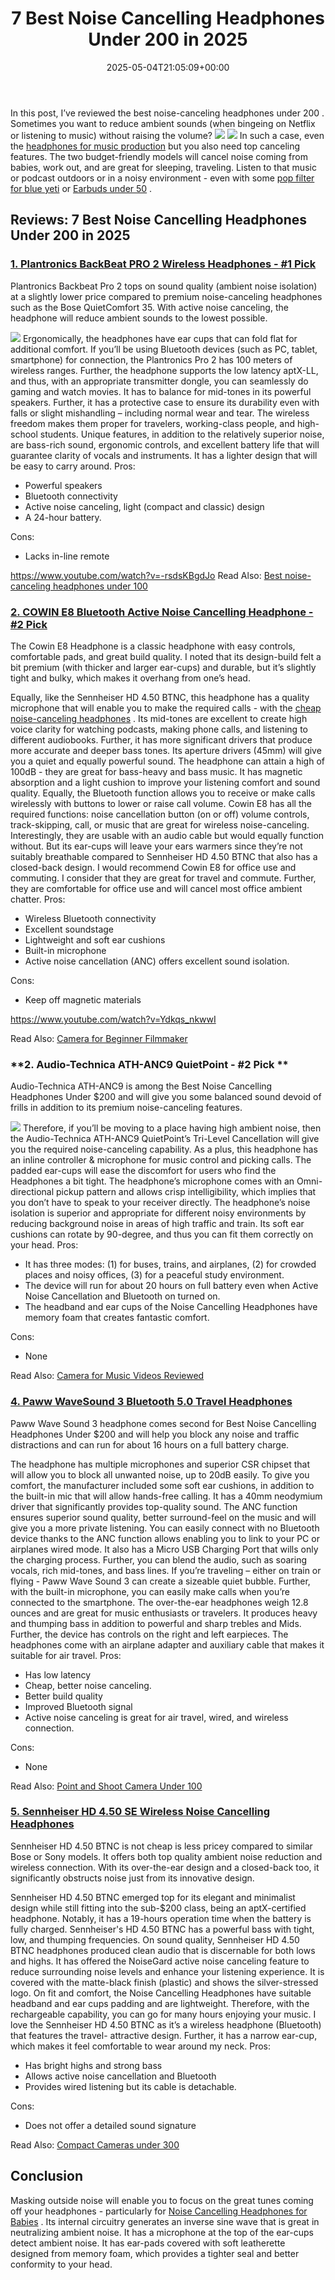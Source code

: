 ﻿---
layout: post
title: 7 Best Noise Cancelling Headphones Under 200 in 2025
date: '2025-05-04T21:05:09+00:00'
categories:
- Headphones
tags: []
slug: /best-noise-cancelling-headphones-under-200/
lastmod: 2025-05-07T12:21:24+03:00
---

In this post, I’ve reviewed the
best noise-canceling headphones under 200
. Sometimes you want to reduce ambient sounds (when bingeing on Netflix or listening to music) without raising the volume?
![](/assets/img/img/)
![](/assets/img/e/ir)
In such a case, even the
[headphones for music production](https://pestpolicy.com/best-headphones-for-music-production/)
but you also need top canceling features.
The two budget-friendly models will cancel noise coming from babies, work out, and are great for sleeping, traveling.
Listen to that music or podcast outdoors or in a noisy environment - even with some
[pop filter for blue yeti](https://pestpolicy.com/best-pop-filter-for-blue-yeti/)
or
[Earbuds under 50](https://pestpolicy.com/best-earbuds-under-50/)
.
## Reviews: 7 Best Noise Cancelling Headphones Under 200 in 2025
### [1. Plantronics BackBeat PRO 2 Wireless Headphones - #1 Pick](https://www.amazon.com/dp/B01MY4P9EZ/?tag=p-policy-20)
Plantronics Backbeat Pro 2 tops on sound quality (ambient noise isolation) at a slightly lower price compared to premium noise-canceling headphones such as the Bose QuietComfort 35.
With active noise canceling, the headphone will reduce ambient sounds to the lowest possible.
[](//www.amazon.com/dp/B01MY4P9EZ/?tag=p-policy-20)

![](/assets/img/e/ir)
Ergonomically, the headphones have ear cups that can fold flat for additional comfort. If you’ll be using Bluetooth devices (such as PC, tablet, smartphone) for connection, the Plantronics Pro 2 has 100 meters of wireless ranges.
Further, the headphone supports the low latency aptX-LL, and thus, with an appropriate transmitter dongle, you can seamlessly do gaming and watch movies.
It has to balance for mid-tones in its powerful speakers. Further, it has a protective case to ensure its durability even with falls or slight mishandling – including normal wear and tear.
The wireless freedom makes them proper for travelers, working-class people, and high-school students. Unique features, in addition to the relatively superior noise, are bass-rich sound, ergonomic controls, and excellent battery life that will guarantee clarity of vocals and instruments. It has a lighter design that will be easy to carry around.
Pros:
- Powerful speakers
- Bluetooth connectivity
- Active noise canceling, light (compact and classic) design
- A 24-hour battery.

Cons:
- Lacks in-line remote

https://www.youtube.com/watch?v=-rsdsKBgdJo
Read Also:
[Best noise-canceling headphones under 100](https://pestpolicy.com/best-noise-cancelling-headphones-under-100/)
### [2. COWIN E8 Bluetooth Active Noise Cancelling Headphone - #2 Pick](https://www.amazon.com/dp/B07C6CC7TJ/?tag=p-policy-20)
The Cowin E8 Headphone is a classic headphone with easy controls, comfortable pads, and great build quality. I noted that its design-build felt a bit premium (with thicker and larger ear-cups) and durable, but it’s slightly tight and bulky, which makes it overhang from one’s head.

[](//www.amazon.com/dp/B01MY4P9EZ/?tag=p-policy-20)

Equally, like the Sennheiser HD 4.50 BTNC, this headphone has a quality microphone that will enable you to make the required calls - with the
[cheap noise-canceling headphones](https://pestpolicy.com/best-noise-cancelling-headphones-under-50/)
.
Its mid-tones are excellent to create high voice clarity for watching podcasts, making phone calls, and listening to different audiobooks. Further, it has more significant drivers that produce more accurate and deeper bass tones.
Its aperture drivers (45mm) will give you a quiet and equally powerful sound. The headphone can attain a high of 100dB - they are great for bass-heavy and bass music.
It has magnetic absorption and a light cushion to improve your listening comfort and sound quality. Equally, the Bluetooth function allows you to receive or make calls wirelessly with buttons to lower or raise call volume.
Cowin E8 has all the required functions: noise cancellation button (on or off) volume controls, track-skipping, call, or music that are great for wireless noise-canceling.
Interestingly, they are usable with an audio cable but would equally function without. But its ear-cups will leave your ears warmers since they’re not suitably breathable compared to Sennheiser HD 4.50 BTNC that also has a closed-back design.
I would recommend Cowin E8 for office use and commuting. I consider that they are great for travel and commute. Further, they are comfortable for office use and will cancel most office ambient chatter.
Pros:
- Wireless Bluetooth connectivity
- Excellent soundstage
- Lightweight and soft ear cushions
- Built-in microphone
- Active noise cancellation (ANC) offers excellent sound isolation.

Cons:
- Keep off magnetic materials

https://www.youtube.com/watch?v=Ydkqs_nkwwI

Read Also:
[Camera for Beginner Filmmaker](https://pestpolicy.com/best-camera-for-beginner-filmmaker/)
### **2. Audio-Technica ATH-ANC9 QuietPoint - #2 Pick **
Audio-Technica ATH-ANC9 is among the Best Noise Cancelling Headphones Under $200 and will give you some balanced sound devoid of frills in addition to its premium noise-canceling features.

[](//www.amazon.com/dp/B01MY4P9EZ/?tag=p-policy-20)

![](/assets/img/e/ir)
Therefore, if you’ll be moving to a place having high ambient noise, then the Audio-Technica ATH-ANC9 QuietPoint’s Tri-Level Cancellation will give you the required noise-canceling capability.
As a plus, this headphone has an inline controller & microphone for music control and picking calls. The padded ear-cups will ease the discomfort for users who find the Headphones a bit tight.
The headphone’s microphone comes with an Omni-directional pickup pattern and allows crisp intelligibility, which implies that you don’t have to speak to your receiver directly.
The headphone’s noise isolation is superior and appropriate for different noisy environments by reducing background noise in areas of high traffic and train. Its soft ear cushions can rotate by 90-degree, and thus you can fit them correctly on your head.
Pros:
- It has three modes: (1) for buses, trains, and airplanes, (2) for crowded places and noisy offices, (3) for a peaceful study environment.
- The device will run for about 20 hours on full battery even when Active Noise Cancellation and Bluetooth on turned on.
- The headband and ear cups of the Noise Cancelling Headphones have memory foam that creates fantastic comfort.

Cons:
- None

Read Also:
[Camera for Music Videos Reviewed](https://pestpolicy.com/best-camera-for-music-videos/)
### [4. Paww WaveSound 3 Bluetooth 5.0 Travel Headphones](https://www.amazon.com/dp/B01IEHIMLY/?tag=p-policy-20)
Paww Wave Sound 3 headphone comes second for Best Noise Cancelling Headphones Under $200 and will help you block any noise and traffic distractions and can run for about 16 hours on a full battery charge.

The headphone has multiple microphones and superior CSR chipset that will allow you to block all unwanted noise, up to 20dB easily.
To give you comfort, the manufacturer included some soft ear cushions, in addition to the built-in mic that will allow hands-free calling. It has a 40mm neodymium driver that significantly provides top-quality sound.
The ANC function ensures superior sound quality, better surround-feel on the music and will give you a more private listening. You can easily connect with no Bluetooth device thanks to the ANC function allows enabling you to link to your PC or airplanes wired mode. It also has a Micro USB Charging Port that wills only the charging process.
Further, you can blend the audio, such as soaring vocals, rich mid-tones, and bass lines. If you’re traveling – either on train or flying - Paww Wave Sound 3 can create a sizeable quiet bubble. Further, with the built-in microphone, you can easily make calls when you’re connected to the smartphone.
The over-the-ear headphones weigh 12.8 ounces and are great for music enthusiasts or travelers. It produces heavy and thumping bass in addition to powerful and sharp trebles and Mids. Further, the device has controls on the right and left earpieces. The headphones come with an airplane adapter and auxiliary cable that makes it suitable for air travel.
Pros:
- Has low latency
- Cheap, better noise canceling.
- Better build quality
- Improved Bluetooth signal
- Active noise canceling is great for air travel, wired, and wireless connection.

Cons:
- None

Read Also:
[Point and Shoot Camera Under 100](https://pestpolicy.com/best-point-and-shoot-camera-under-100/)
### [5. Sennheiser HD 4.50 SE Wireless Noise Cancelling Headphones](https://www.amazon.com/dp/B07BMQXVLB/?tag=p-policy-20)
Sennheiser HD 4.50 BTNC is not cheap is less pricey compared to similar Bose or Sony models. It offers both top quality ambient noise reduction and wireless connection. With its over-the-ear design and a closed-back too, it significantly obstructs noise just from its innovative design.

[](//www.amazon.com/dp/B01MY4P9EZ/?tag=p-policy-20)

Sennheiser HD 4.50 BTNC emerged top for its elegant and minimalist design while still fitting into the sub-$200 class, being an aptX-certified headphone. Notably, it has a 19-hours operation time when the battery is fully charged. Sennheiser's HD 4.50 BTNC has a powerful bass with tight, low, and thumping frequencies.
On sound quality, Sennheiser HD 4.50 BTNC headphones produced clean audio that is discernable for both lows and highs. It has offered the NoiseGard active noise canceling feature to reduce surrounding noise levels and enhance your listening experience.
It is covered with the matte-black finish (plastic) and shows the silver-stressed logo. On fit and comfort, the Noise Cancelling Headphones have suitable headband and ear cups padding and are lightweight. Therefore, with the rechargeable capability, you can go for many hours enjoying your music.
I love the Sennheiser HD 4.50 BTNC as it’s a wireless headphone (Bluetooth) that features the travel- attractive design. Further, it has a narrow ear-cup, which makes it feel comfortable to wear around my neck.
Pros:
- Has bright highs and strong bass
- Allows active noise cancellation and Bluetooth
- Provides wired listening but its cable is detachable.

Cons:
- Does not offer a detailed sound signature

Read Also:
[Compact Cameras under 300](https://pestpolicy.com/best-compact-cameras-under-300/)
## Conclusion
Masking outside noise will enable you to focus on the great tunes coming off your headphones - particularly for
[Noise Cancelling Headphones for Babies](https://pestpolicy.com/best-noise-cancelling-headphones-for-babies/)
.
Its internal circuitry generates an inverse sine wave that is great in neutralizing ambient noise. It has a microphone at the top of the ear-cups detect ambient noise.
It has ear-pads covered with soft leatherette designed from memory foam, which provides a tighter seal and better conformity to your head.